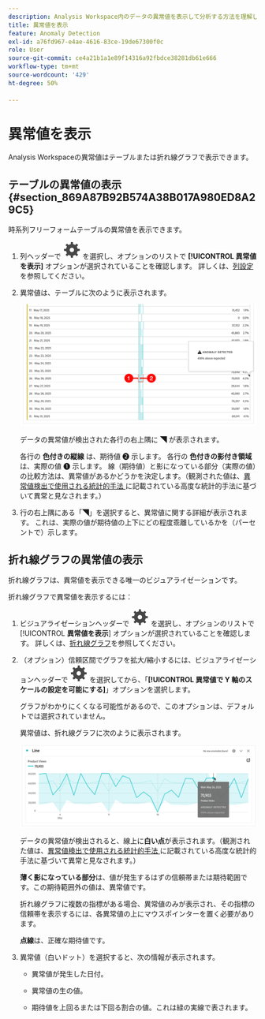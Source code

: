 ```yaml
---
description: Analysis Workspace内のデータの異常値を表示して分析する方法を理解します。
title: 異常値を表示
feature: Anomaly Detection
exl-id: a76fd967-e4ae-4616-83ce-19de67300f0c
role: User
source-git-commit: ce4a21b1a1e89f14316a92fbdce38281db61e666
workflow-type: tm+mt
source-wordcount: '429'
ht-degree: 50%

---
```



# 異常値を表示

Analysis Workspaceの異常値はテーブルまたは折れ線グラフで表示できます。

## テーブルの異常値の表示 {#section_869A87B92B574A38B017A980ED8A29C5}

時系列フリーフォームテーブルの異常値を表示できます。

1. 列ヘッダーで ![&#x200B; 設定 &#x200B;](/help/assets/icons/Setting.svg) を選択し、オプションのリストで **[!UICONTROL 異常値を表示]** オプションが選択されていることを確認します。 詳しくは、[列設定](/help/analysis-workspace/visualizations/freeform-table/column-row-settings/column-settings.md)を参照してください。

1. 異常値は、テーブルに次のように表示されます。

   ![&#x200B; 異常値が検出されました &#x200B;](assets/anomaly-detected.png)

   データの異常値が検出された各行の右上隅に ◥ が表示されます。

   各行の **色付きの縦線** は、期待値 ➋ 示します。 各行の **色付きの影付き領域** は、実際の値 ➊ 示します。 線（期待値）と影になっている部分（実際の値）の比較方法は、異常値があるかどうかを決定します。（観測された値は、[&#x200B; 異常値検出で使用される統計的手法 &#x200B;](/help/analysis-workspace/c-anomaly-detection/statistics-anomaly-detection.md) に記載されている高度な統計的手法に基づいて異常と見なされます。）

1. 行の右上隅にある「◥」を選択すると、異常値に関する詳細が表示されます。 これは、実際の値が期待値の上下にどの程度乖離しているかを（パーセントで）示します。

## 折れ線グラフの異常値の表示

折れ線グラフは、異常値を表示できる唯一のビジュアライゼーションです。

折れ線グラフで異常値を表示するには：

1. ビジュアライゼーションヘッダーで ![&#x200B; 設定 &#x200B;](/help/assets/icons/Setting.svg) を選択し、オプションのリストで [!UICONTROL **異常値を表示**] オプションが選択されていることを確認します。 詳しくは、[折れ線グラフ](/help/analysis-workspace/visualizations/line.md)を参照してください。

1. （オプション）信頼区間でグラフを拡大/縮小するには、ビジュアライゼーションヘッダーで ![&#x200B; 設定 &#x200B;](/help/assets/icons/Setting.svg) を選択してから、「**[!UICONTROL 異常値で Y 軸のスケールの設定を可能にする]**」オプションを選択します。

   グラフがわかりにくくなる可能性があるので、このオプションは、デフォルトでは選択されていません。

   異常値は、折れ線グラフに次のように表示されます。

   ![&#x200B; 異常検出された折れ線グラフのビジュアライゼーション &#x200B;](assets/anomaly-detected-line.png)

   データの異常値が検出されると、線上に&#x200B;**白い点**&#x200B;が表示されます。（観測された値は、[&#x200B; 異常値検出で使用される統計的手法 &#x200B;](/help/analysis-workspace/c-anomaly-detection/statistics-anomaly-detection.md) に記載されている高度な統計的手法に基づいて異常と見なされます。）

   **薄く影になっている部分**&#x200B;は、値が発生するはずの信頼帯または期待範囲です。この期待範囲外の値は、異常値です。

   折れ線グラフに複数の指標がある場合、異常値のみが表示され、その指標の信頼帯を表示するには、各異常値の上にマウスポインターを置く必要があります。

   **点線**&#x200B;は、正確な期待値です。

1. 異常値（白いドット）を選択すると、次の情報が表示されます。

   * 異常値が発生した日付。

   * 異常値の生の値。

   * 期待値を上回るまたは下回る割合の値。これは緑の実線で表されます。








<!--
# View anomalies in Analysis Workspace

You can view anomalies in a table or in a line chart.

## View anomalies in a table {#table}

You can view anomalies in a time-series Freeform Table.

1. Select the column settings icon in the column header, then ensure that the [!UICONTROL **Anomalies**] option is selected in the list of options. For more information, see [Column settings](/help/analysis-workspace/visualizations/freeform-table/column-row-settings/column-settings.md).

1. Click away from the settings menu to view the updated table.

   ![An anomaly detection notification indicating 15% below expected.](assets/anomaly_detected.png)

1. Anomalies are shown in the table as follows:

   A **dark gray triangle** appears in the upper-right corner of each row where a data anomaly is detected.

   The colored **vertical line** in each row indicates the expected value. The colored **shaded area** in each row indicates the actual value. How the line (expected value) compares with the shaded area (actual value) determines whether there is an anomaly. (An observation is considered anomolous based on the advanced statistical techniques described in [Statistical techniques used in anomaly detection](/help/analysis-workspace/c-anomaly-detection/statistics-anomaly-detection.md).)

1. Select the gray triangle in the upper-right corner of a row to view details about the anomaly. This shows the extent (as a percentage) to which the actual value diverges either above or below the expected value.

## View anomalies in a line chart {#line-chart}

A Line chart is the only visualization that allows you to view anomalies.

To view anomalies in a line chart:

1. Select the settings icon in the visualization header, then ensure that the [!UICONTROL **Show anomalies**] option is selected in the list of options. For more information, see [Line](/help/analysis-workspace/visualizations/line.md).

1. (Optional) To allow the confidence interval to scale the chart, select the settings icon in the visualization header, then select the option, **[!UICONTROL Allow anomalies to Scale Y-axis]**. 

   This option is not selected by default because it can sometimes make the chart less legible.
   
1. Click away from the settings menu to view the updated line chart.

      ![A line chart with an anomaly detected message indicating 15% above expected.](assets/anomaly_linechart.png)

   Anomalies are shown in the line chart as follows:
   
   A **white dot** appears on the line wherever a data anomaly is detected. (An observation is considered anomolous based on the advanced statistical techniques described in [Statistical techniques used in anomaly detection](/help/analysis-workspace/c-anomaly-detection/statistics-anomaly-detection.md).)

   The **light shaded area** is the confidence band, or expected range, where values should occur. Any value that falls outside of this expected range is an anomaly. 

   If you have multiple metrics in the line chart, only the anomalies are shown and you have to hover over each anomaly to see the confidence band for that metric. 

   The **dotted line** is the exact expected value.

1. Click an anomaly (white dot) to view the following information:

   * The date the anomaly occurred 
   
   * The raw value of the anomaly 
   
   * The percentage value above or below the expected value, which is represented by the solid green line.
   
-->
